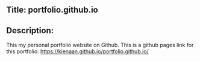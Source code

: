 ## Title: portfolio.github.io
## Description:
This my personal portfolio website on Github.
This is a github pages link for this portfolio: https://kienaan.github.io/portfolio.github.io/
